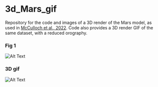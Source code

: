 # 3d_Mars_gif
Repository for the code and images of a 3D render of the Mars model, as used in [McCulloch et al., 2022](https://doi.org/10.5194/egusphere-2022-718). Code also provides a 3D render GIF of the same dataset, with a reduced orography.

### Fig 1
![Alt Text](https://github.com/dannymcculloch/3d_Mars_gif/blob/main/Plots/Fig1.png)


### 3D gif
![Alt Text](https://github.com/dannymcculloch/3d_Mars_gif/blob/main/Plots/Mars_LLD_dust_test.gif)
